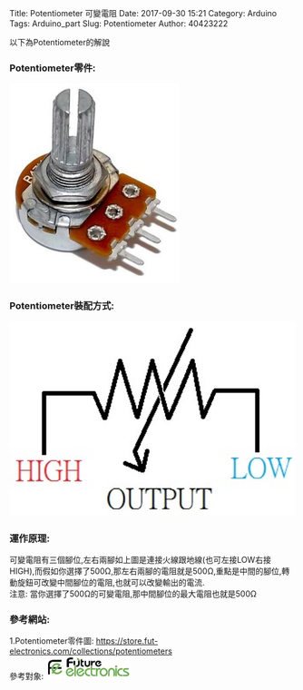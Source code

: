 Title: Potentiometer 可變電阻
Date: 2017-09-30 15:21
Category: Arduino
Tags: Arduino_part
Slug: Potentiometer
Author: 40423222

以下為Potentiometer的解說

<!-- PELICAN_END_SUMMARY -->

### Potentiometer零件:<br/>
<img src="./../data/Potentiometer/Potentiometer.jpg" width="300" /><br/>



### Potentiometer裝配方式:<br/>
<img src="./../data/Potentiometer/Circuit diagram-2.jpg" width="650" /><br/>



### 運作原理:<br/>
可變電阻有三個腳位,左右兩腳如上圖是連接火線跟地線(也可左接LOW右接HIGH),而假如你選擇了500Ω,那左右兩腳的電阻就是500Ω,重點是中間的腳位,轉動旋鈕可改變中間腳位的電阻,也就可以改變輸出的電流.
<br>
注意: 當你選擇了500Ω的可變電阻,那中間腳位的最大電阻也就是500Ω



### 參考網站:<br/>
1.Potentiometer零件圖:
<a href="https://store.fut-electronics.com/collections/potentiometers">https://store.fut-electronics.com/collections/potentiometers</a>
<br/>
參考對象:
<img src="./../data/參考對象/F.jpg" width="150" /><br/>